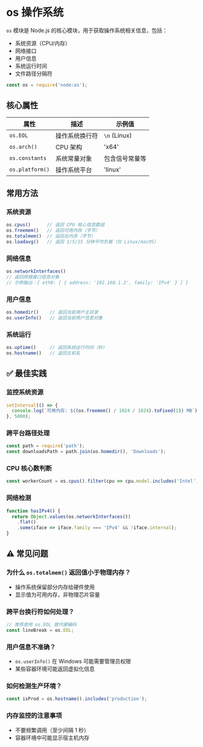 # os 操作系统

`os` 模块是 Node.js 的核心模块，用于获取操作系统相关信息，包括：
- 系统资源（CPU/内存）
- 网络接口
- 用户信息
- 系统运行时间
- 文件路径分隔符

```js
const os = require('node:os');
```

## 核心属性

| 属性            | 描述           | 示例值         |
| --------------- | -------------- | -------------- |
| `os.EOL`        | 操作系统换行符 | `\n` (Linux)   |
| `os.arch()`     | CPU 架构       | 'x64'          |
| `os.constants`  | 系统常量对象   | 包含信号常量等 |
| `os.platform()` | 操作系统平台   | 'linux'        |

## 常用方法

### 系统资源
```js
os.cpus()      // 返回 CPU 核心信息数组
os.freemem()   // 返回可用内存（字节）
os.totalmem()  // 返回总内存（字节）
os.loadavg()   // 返回 1/5/15 分钟平均负载（仅 Linux/macOS）
```

### 网络信息
```js
os.networkInterfaces() 
// 返回网络接口信息对象
// 示例输出：{ eth0: [ { address: '192.168.1.2', family: 'IPv4' } ] }
```

### 用户信息
```js
os.homedir()    // 返回当前用户主目录
os.userInfo()   // 返回当前用户信息对象
```

### 系统运行
```js
os.uptime()     // 返回系统运行时间（秒）
os.hostname()   // 返回主机名
```

## ✅ 最佳实践

### 监控系统资源
```js
setInterval(() => {
  console.log(`可用内存: ${(os.freemem() / 1024 / 1024).toFixed(2)} MB`);
}, 5000);
```

### 跨平台路径处理
```js
const path = require('path');
const downloadsPath = path.join(os.homedir(), 'Downloads');
```

### CPU 核心数判断
```js
const workerCount = os.cpus().filter(cpu => cpu.model.includes('Intel')).length;
```

### 网络检测
```js
function hasIPv4() {
  return Object.values(os.networkInterfaces())
    .flat()
    .some(iface => iface.family === 'IPv4' && !iface.internal);
}
```

## ⚠️ 常见问题

### 为什么 `os.totalmem()` 返回值小于物理内存？
- 操作系统保留部分内存给硬件使用
- 显示值为可用内存，非物理芯片容量

### 跨平台换行符如何处理？
```js
// 推荐使用 os.EOL 替代硬编码
const lineBreak = os.EOL;
```

### 用户信息不准确？
- `os.userInfo()` 在 Windows 可能需要管理员权限
- 某些容器环境可能返回虚拟化信息

### 如何检测生产环境？
```js
const isProd = os.hostname().includes('production');
```

### 内存监控的注意事项
- 不要频繁调用（至少间隔 1 秒）
- 容器环境中可能显示宿主机内存
